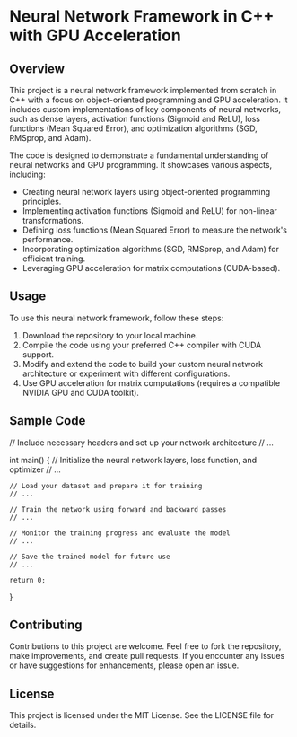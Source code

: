 # Neural Network Framework in C++ with GPU Acceleration

## Overview

This project is a neural network framework implemented from scratch in C++ with a focus on object-oriented programming and GPU acceleration. It includes custom implementations of key components of neural networks, such as dense layers, activation functions (Sigmoid and ReLU), loss functions (Mean Squared Error), and optimization algorithms (SGD, RMSprop, and Adam).

The code is designed to demonstrate a fundamental understanding of neural networks and GPU programming. It showcases various aspects, including:

- Creating neural network layers using object-oriented programming principles.
- Implementing activation functions (Sigmoid and ReLU) for non-linear transformations.
- Defining loss functions (Mean Squared Error) to measure the network's performance.
- Incorporating optimization algorithms (SGD, RMSprop, and Adam) for efficient training.
- Leveraging GPU acceleration for matrix computations (CUDA-based).

## Usage

To use this neural network framework, follow these steps:

1. Download the repository to your local machine.
2. Compile the code using your preferred C++ compiler with CUDA support.
3. Modify and extend the code to build your custom neural network architecture or experiment with different configurations.
4. Use GPU acceleration for matrix computations (requires a compatible NVIDIA GPU and CUDA toolkit).

## Sample Code

// Include necessary headers and set up your network architecture
// ...

int main() {
    // Initialize the neural network layers, loss function, and optimizer
    // ...

    // Load your dataset and prepare it for training
    // ...

    // Train the network using forward and backward passes
    // ...

    // Monitor the training progress and evaluate the model
    // ...

    // Save the trained model for future use
    // ...

    return 0;
}

## Contributing

Contributions to this project are welcome. Feel free to fork the repository, make improvements, and create pull requests. If you encounter any issues or have suggestions for enhancements, please open an issue.

## License

This project is licensed under the MIT License. See the LICENSE file for details.
